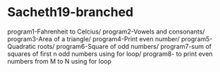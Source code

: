 # Sacheth19-branched
program1-Fahrenheit to Celcius/
program2-Vowels and consonants/ 
program3-Area of a triangle/
program4-Print even number/
program5-Quadratic roots/
program6-Square of odd numbers/ 
program7-sum of squares of first n odd numbers using for loop/
program8- to print even numbers from M to N using for loop
